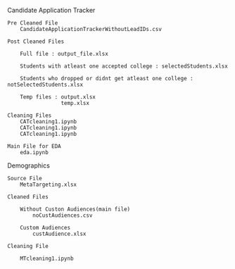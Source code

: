 
Candidate Application Tracker

    Pre Cleaned File
        CandidateApplicationTrackerWithoutLeadIDs.csv
        
    Post Cleaned Files
    
        Full file : output_file.xlsx
    
        Students with atleast one accepted college : selectedStudents.xlsx
        
        Students who dropped or didnt get atleast one college : notSelectedStudents.xlsx
    
        Temp files : output.xlsx
                     temp.xlsx
    
    Cleaning Files 
        CATcleaning1.ipynb
        CATcleaning1.ipynb
        CATcleaning1.ipynb
    
    Main File for EDA
        eda.ipynb

Demographics

    Source File
        MetaTargeting.xlsx

    Cleaned Files

        Without Custon Audiences(main file)
            noCustAudiences.csv
            
        Custom Audiences
            custAudience.xlsx

    Cleaning File

        MTcleaning1.ipynb
    
